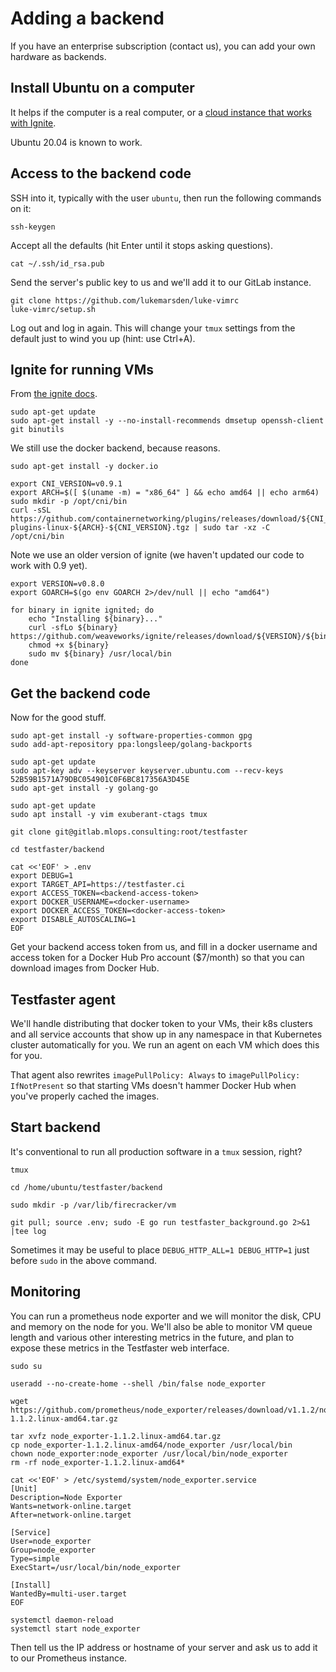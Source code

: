 # Adding a backend

If you have an enterprise subscription (contact us), you can add your own hardware as backends.

## Install Ubuntu on a computer

It helps if the computer is a real computer, or a [cloud instance that works with Ignite](https://github.com/weaveworks/ignite/blob/main/docs/cloudprovider.md).

Ubuntu 20.04 is known to work.

## Access to the backend code

SSH into it, typically with the user `ubuntu`, then run the following commands on it:

```
ssh-keygen
```
Accept all the defaults (hit Enter until it stops asking questions).

```
cat ~/.ssh/id_rsa.pub
```

Send the server's public key to us and we'll add it to our GitLab instance.

```
git clone https://github.com/lukemarsden/luke-vimrc
luke-vimrc/setup.sh
```

Log out and log in again. This will change your `tmux` settings from the default just to wind you up (hint: use Ctrl+A).

## Ignite for running VMs

From [the ignite docs](https://github.com/weaveworks/ignite/blob/main/docs/installation.md).

```
sudo apt-get update
sudo apt-get install -y --no-install-recommends dmsetup openssh-client git binutils
```

We still use the docker backend, because reasons.
```
sudo apt-get install -y docker.io
```

```
export CNI_VERSION=v0.9.1
export ARCH=$([ $(uname -m) = "x86_64" ] && echo amd64 || echo arm64)
sudo mkdir -p /opt/cni/bin
curl -sSL https://github.com/containernetworking/plugins/releases/download/${CNI_VERSION}/cni-plugins-linux-${ARCH}-${CNI_VERSION}.tgz | sudo tar -xz -C /opt/cni/bin
```

Note we use an older version of ignite (we haven't updated our code to work with 0.9 yet).
```
export VERSION=v0.8.0
export GOARCH=$(go env GOARCH 2>/dev/null || echo "amd64")

for binary in ignite ignited; do
    echo "Installing ${binary}..."
    curl -sfLo ${binary} https://github.com/weaveworks/ignite/releases/download/${VERSION}/${binary}-${GOARCH}
    chmod +x ${binary}
    sudo mv ${binary} /usr/local/bin
done
```

## Get the backend code

Now for the good stuff.

```
sudo apt-get install -y software-properties-common gpg
sudo add-apt-repository ppa:longsleep/golang-backports
```

```
sudo apt-get update
sudo apt-key adv --keyserver keyserver.ubuntu.com --recv-keys 52B59B1571A79DBC054901C0F6BC817356A3D45E
sudo apt-get install -y golang-go
```

```
sudo apt-get update
sudo apt install -y vim exuberant-ctags tmux
```

```
git clone git@gitlab.mlops.consulting:root/testfaster
```

```
cd testfaster/backend
```

```
cat <<'EOF' > .env
export DEBUG=1
export TARGET_API=https://testfaster.ci
export ACCESS_TOKEN=<backend-access-token>
export DOCKER_USERNAME=<docker-username>
export DOCKER_ACCESS_TOKEN=<docker-access-token>
export DISABLE_AUTOSCALING=1
EOF
```

Get your backend access token from us, and fill in a docker username and access token for a Docker Hub Pro account ($7/month) so that you can download images from Docker Hub.

## Testfaster agent

We'll handle distributing that docker token to your VMs, their k8s clusters and all service accounts that show up in any namespace in that Kubernetes cluster automatically for you.
We run an agent on each VM which does this for you.

That agent also rewrites `imagePullPolicy: Always` to `imagePullPolicy: IfNotPresent` so that starting VMs doesn't hammer Docker Hub when you've properly cached the images.

## Start backend

It's conventional to run all production software in a `tmux` session, right?

```
tmux
```

```
cd /home/ubuntu/testfaster/backend
```

```
sudo mkdir -p /var/lib/firecracker/vm
```

```
git pull; source .env; sudo -E go run testfaster_background.go 2>&1 |tee log 
```

Sometimes it may be useful to place `DEBUG_HTTP_ALL=1 DEBUG_HTTP=1` just before `sudo` in the above command.

## Monitoring

You can run a prometheus node exporter and we will monitor the disk, CPU and memory on the node for you.
We'll also be able to monitor VM queue length and various other interesting metrics in the future, and plan to expose these metrics in the Testfaster web interface.

```
sudo su
```
```
useradd --no-create-home --shell /bin/false node_exporter
```
```
wget https://github.com/prometheus/node_exporter/releases/download/v1.1.2/node_exporter-1.1.2.linux-amd64.tar.gz
```
```
tar xvfz node_exporter-1.1.2.linux-amd64.tar.gz
cp node_exporter-1.1.2.linux-amd64/node_exporter /usr/local/bin
chown node_exporter:node_exporter /usr/local/bin/node_exporter
rm -rf node_exporter-1.1.2.linux-amd64*
```
```
cat <<'EOF' > /etc/systemd/system/node_exporter.service
[Unit]
Description=Node Exporter
Wants=network-online.target
After=network-online.target

[Service]
User=node_exporter
Group=node_exporter
Type=simple
ExecStart=/usr/local/bin/node_exporter

[Install]
WantedBy=multi-user.target
EOF
```
```
systemctl daemon-reload
systemctl start node_exporter
```

Then tell us the IP address or hostname of your server and ask us to add it to our Prometheus instance.
